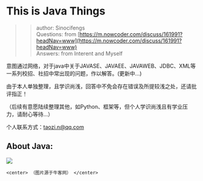 # This is Java Things

>> author: Sinocifengs  
>> Questions: from [https://m.nowcoder.com/discuss/161991?headNav=www](https://m.nowcoder.com/discuss/161991?headNav=www)  
>> Answers: from Interent and Myself  

意图通过网络，对于java中关于JAVASE、JAVAEE、JAVAWEB、JDBC、XML等一系列校招、社招中常出现的问题，作以解答。(更新中...)

由于本人单独整理，且学识尚浅，回答中不免会存在错误及所提较浅之处，还请批评指正！

（后续有意愿陆续整理其他，如Python、框架等，但个人学识尚浅且有学业压力，请耐心等待...）  

个人联系方式：taozi.n@qq.com  
## About Java:
![](http://java-picture.oss-cn-hangzhou.aliyuncs.com/java.png)

	<center> （图片源于牛客网） </center>